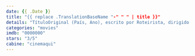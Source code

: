 ```yaml
---
date: {{ .Date }}
title: "{{ replace .TranslationBaseName "-" " " | title }}"
details: "TítuloOriginal (País, Ano), escrito por Roteirista, dirigido por Diretor, com Atores."
categories: "movies"
imdb: "0000000"
stars: "3/5"
cabine: "cinemaqui"
---
```

